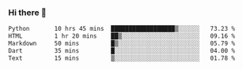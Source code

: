 ### Hi there 👋

<!--START_SECTION:waka-->

```txt
Python       10 hrs 45 mins  ██████████████████▒░░░░░░   73.23 %
HTML         1 hr 20 mins    ██▒░░░░░░░░░░░░░░░░░░░░░░   09.16 %
Markdown     50 mins         █▒░░░░░░░░░░░░░░░░░░░░░░░   05.79 %
Dart         35 mins         █░░░░░░░░░░░░░░░░░░░░░░░░   04.00 %
Text         15 mins         ▒░░░░░░░░░░░░░░░░░░░░░░░░   01.78 %
```

<!--END_SECTION:waka-->


<!--
**AnkelMauCastillo/AnkelMauCastillo** is a ✨ _special_ ✨ repository because its `README.md` (this file) appears on your GitHub profile.

Here are some ideas to get you started:

- 🔭 I’m currently working on ...
- 🌱 I’m currently learning ...
- 👯 I’m looking to collaborate on ...
- 🤔 I’m looking for help with ...
- 💬 Ask me about ...
- 📫 How to reach me: ...
- 😄 Pronouns: ...
- ⚡ Fun fact: ...
-->
